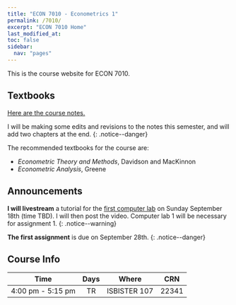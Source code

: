 ```yaml
---
title: "ECON 7010 - Econometrics 1"
permalink: /7010/
excerpt: "ECON 7010 Home"
last_modified_at:
toc: false
sidebar:
  nav: "pages"
---
```


This is the course website for ECON 7010.

## Textbooks
[Here are the course notes.](https://rtgodwin.com/econometrics1.pdf)

I will be making some edits and revisions to the notes this semester, and will add two chapters at the end.
{: .notice--danger}

The recommended textbooks for the course are:

* *Econometric Theory and Methods*, Davidson and MacKinnon
* *Econometric Analysis*, Greene

## Announcements

**I will livestream** a tutorial for the [first computer lab](/7010/lab1/) on Sunday September 18th (time TBD). I will then post the video. Computer lab 1 will be necessary for assignment 1.
{: .notice--warning}

**The first assignment** is due on September 28th.
{: .notice--danger}

## Course Info

| Time              | Days          | Where                  | CRN   |
| :---------------: | :-----------: | :--------------------: | :---: |
| 4:00 pm - 5:15 pm | TR            | ISBISTER 107           | 22341 |
